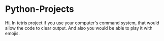# Python-Projects
Hi,
In tetris project if you use your computer's command system, that would allow the code to clear output. And also you would be able to play it with emojis.
